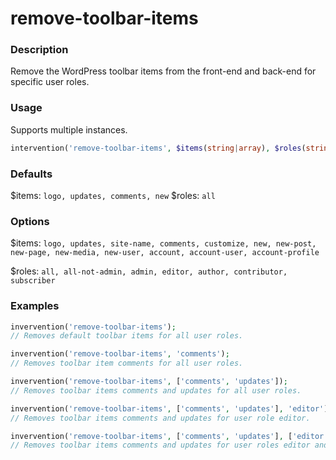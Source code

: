 # remove-toolbar-items

### Description
Remove the WordPress toolbar items from the front-end and back-end for specific user roles.

### Usage
Supports multiple instances.
```php
intervention('remove-toolbar-items', $items(string|array), $roles(string|array));
```

### Defaults
$items: `logo, updates, comments, new`
$roles: `all`

### Options
$items: `logo, updates, site-name, comments, customize, new, new-post, new-page, new-media, new-user, account, account-user, account-profile`

$roles: `all, all-not-admin, admin, editor, author, contributor, subscriber`

### Examples
```php
invervention('remove-toolbar-items');
// Removes default toolbar items for all user roles.

invervention('remove-toolbar-items', 'comments');
// Removes toolbar item comments for all user roles.

invervention('remove-toolbar-items', ['comments', 'updates']);
// Removes toolbar items comments and updates for all user roles.

invervention('remove-toolbar-items', ['comments', 'updates'], 'editor');
// Removes toolbar items comments and updates for user role editor.

invervention('remove-toolbar-items', ['comments', 'updates'], ['editor', 'author']);
// Removes toolbar items comments and updates for user roles editor and author.
```
